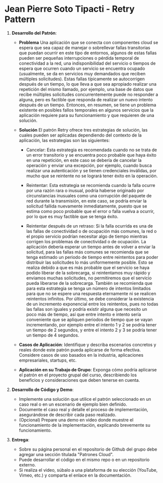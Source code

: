 
# Jean Pierre Soto Tipacti - Retry Pattern

1. **Desarrollo del Patrón**:
  
   - **Problema**
Una aplicación que se conecta con componentes cloud se espera que sea capaz de manejar o sobrellevar fallas transitorias que puedan ocurrir en este tipo de entornos, algunos de estas fallas pueden ser pequeñas interrupciones o pérdida temporal de conectividad a la red, una indisponibilidad del servicio o tiempos de espera que ocurren cuando un servicio se encuentra ocupado (usualmente, se da en servicios muy demandados que reciben múltiples solicitudes). Estas fallas típicamente se autocorrigen después de un tiempo, lo que lleva a que sea apropiado realizar una repetición del mismo llamado, por ejemplo, una base de datos que recibe múltiples solicitudes concurrentemente puede no responder a alguna, pero es factible que responda de realizar un nuevo intento después de un tiempo. Entonces, en resumen, se tiene un problema existente en posibles fallos temporales en algunos servicios que la aplicación requiere para su funcionamiento y que requieren de una solución.
  
   - **Solución**
El patrón Retry ofrece tres estrategias de solución, las cuales pueden ser aplicadas dependiendo del contexto de la aplicación, las estrategias son las siguientes:

		- Cancelar: Esta estrategia es recomendada cuando no se trata de un error transitorio y se encuentra poco probable que haya éxito en una repetición, en este caso se debería de cancelar la operación y enviar una excepción, por ejemplo, cuando busca realizar una autenticación y se tienen credenciales inválidas, por mucho que se reintente no se logrará tener éxito en la operación.
		
		- Reintentar: Esta estrategia se recomienda cuando la falla ocurre por una razón rara o inusual, podría haberse originado por circunstancias inusuales como una corrupción del paquete de red durante la transmisión, en este caso, se podría enviar la solicitud fallida nuevamente inmediatamente, puesto que se estima como poco probable que el error o falla vuelva a ocurrir, por lo que es muy factible que se tenga éxito.
		
		- Reintentar después de un retraso: Si la falla ocurrida es una de las fallas de conectividad o de ocupación más comunes, la red o el propio servicio podrían necesitar algo de tiempo mientras corrigen los problemas de conectividad o de ocupación. La aplicación debería esperar un tiempo antes de volver a enviar la solicitud, para las fallas más comunes se recomienda que se tenga estimado un periodo de tiempo entre reintentos para poder distribuir las solicitudes lo más uniformemente posible. Esto se realiza debido a que es más probable que el servicio se haya podido liberar de la sobrecarga, si reintentamos muy rápido y enviamos muchas solicitudes, no permitiremos que el servicio pueda liberarse de la sobrecarga. También se recomienda que  para esta estrategia se tenga un número de intentos limitados para que no se espere una respuesta eternamente ni se realicen reintentos infinitos. Por último, se debe considerar la existencia de un incremento exponencial entre los reintentos, pues no todas las fallas son iguales y podría existir alguna que necesito un poco más de tiempo, así que entre intento e intento sería conveniente que se apliquen periodos de tiempo que se vayan incrementando, por ejemplo entre el intento 1 y 2 se podría tener un tiempo de 2 segundos, y entre el intento 2 y 3 se podría tener un tiempo de 4 segundos.

   - **Casos de Aplicación**: Identifique y describa escenarios concretos y reales donde este patrón pueda aplicarse de forma efectiva. Considere casos de uso basados en la industria, aplicaciones empresariales, startups, etc.
   - **Aplicación en su Trabajo de Grupo**: Exponga cómo podría aplicarse el patrón en el proyecto grupal del curso, describiendo los beneficios y consideraciones que deben tenerse en cuenta.

2. **Desarrollo de Código y Demo**:
   - Implemente una solución que utilice el patrón seleccionado en un caso real o en un escenario de ejemplo bien definido.
   - Documente el caso real y detalle el proceso de implementación, asegurándose de describir cada paso realizado.
   - (Opcional) Prepare una demo en video donde muestre el funcionamiento de la implementación, explicando brevemente su funcionamiento.

3. **Entrega**:
   - Sobre su página personal en el repositorio de Github del grupo debe agregar una sección titulada "Patrones Cloud".
   - Puede desarrollar el código en el mismo repo o en un repositorio externo.
   - Si realiza el video, súbalo a una plataforma de su elección (YouTube, Vimeo, etc.) y comparta el enlace en la documentación.
